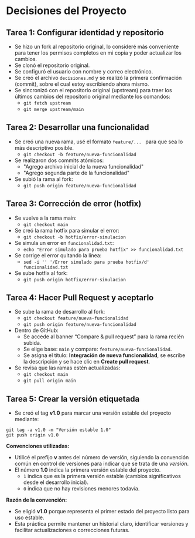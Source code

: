 # Decisiones del Proyecto

## Tarea 1: Configurar identidad y repositorio
- Se hizo un fork al repositorio original, lo consideré más conveniente para tener los permisos completos en mi copia y poder actualizar los cambios.
- Se clonó el repositorio original.
- Se configuró el usuario con nombre y correo electrónico.
- Se creó el archivo `decisiones.md` y se realizó la primera confirmación (commit), sobre el cual estoy escribiendo ahora mismo.
- Se sincronizó con el repositorio original (upstream) para traer los últimos cambios del repositorio original mediante los comandos:
    - `git fetch upstream`
    - `git merge upstream/main`

## Tarea 2: Desarrollar una funcionalidad
- Se creó una nueva rama, usé el formato `feature/... ` para que sea lo más descriptivo posible.
    - `git checkout -b feature/nueva-funcionalidad`
- Se realizaron dos commits atómicos:
    - "Agrego archivo inicial de la nueva funcionalidad"
    - "Agrego segunda parte de la funcionalidad"
- Se subió la rama al fork:
    - `git push origin feature/nueva-funcionalidad`

## Tarea 3: Corrección de error (hotfix)
- Se vuelve a la rama main:
    - `git checkout main`
- Se creó la rama hotfix para simular el error:
    - `git checkout -b hotfix/error-simulacion`
- Se simula un error en `funcionalidad.txt`:
    - `echo "Error simulado para prueba hotfix" >> funcionalidad.txt`
- Se corrige el error quitando la línea:
    - `sed -i '' '/Error simulado para prueba hotfix/d' funcionalidad.txt`
- Se sube hotfix al fork:
    - `git push origin hotfix/error-simulacion`

## Tarea 4: Hacer Pull Request y aceptarlo
- Se sube la rama de desarrollo al fork:
    - `git checkout feature/nueva-funcionalidad`
    - `git push origin feature/nueva-funcionalidad`
- Dentro de GitHub:
    - Se accede al banner “Compare & pull request” para la rama recién subida.
    - Se elige base: `main` y compare: `feature/nueva-funcionalidad`.
    - Se asigna el título: **Integración de nueva funcionalidad**, se escribe la descripción y se hace clic en **Create pull request**.
- Se revisa que las ramas estén actualizadas:
    - `git checkout main`
    - `git pull origin main`

## Tarea 5: Crear la versión etiquetada
- Se creó el tag **v1.0** para marcar una versión estable del proyecto mediante:
```
git tag -a v1.0 -m "Versión estable 1.0"
git push origin v1.0
```

**Convenciones utilizadas:**
- Utilicé el prefijo **v** antes del número de versión, siguiendo la convención común en control de versiones para indicar que se trata de una *versión*.
- El número **1.0** indica la primera versión estable del proyecto.
  - `1` indica que es la primera versión estable (cambios significativos desde el desarrollo inicial).
  - `0` indica que no hay revisiones menores todavía.

**Razón de la convención:**
- Se eligió **v1.0** porque representa el primer estado del proyecto listo para uso estable.
- Esta práctica permite mantener un historial claro, identificar versiones y facilitar actualizaciones o correcciones futuras.

